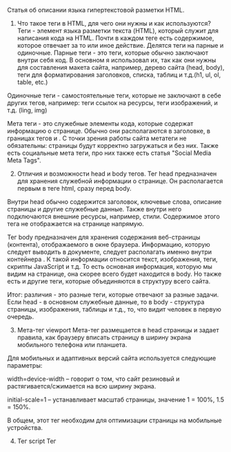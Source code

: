 Статья об описании языка гипертекстовой разметки HTML.


1. Что такое теги в HTML, для чего они нужны и как используются?
Теги - элемент языка разметки текста (HTML), который служит для написания кода на HTML. Почти в каждом теге есть содержимое, которое отвечает за то или иное действие. Делятся теги на парные и одиночные. 
Парные теги - это теги, которые обычно заключают внутри себя код. В основном я использовал их, так как они нужны для составления макета сайта, например, дерево сайта (head, body), теги для форматирования заголовков, списка, таблиц и т.д.(h1, ul, ol, table, etc.)

Одиночные теги - самостоятельные теги, которые не заключают в себе других тегов, например: теги ссылок на ресурсы, теги изображений, и т.д. (ling, img)

Мета теги - это служебные элементы кода, которые содержат информацию о странице. Обычно они располагаются в заголовке, в границах тегов и . С точки зрения работы сайта метатеги не обязательны: страницы будут корректно загружаться и без них. Также есть социальные мета теги, про них также есть статья "Social Media Meta Tags".

2. Отличия и возможности head и body тегов. 
Тег head предназначен для хранения служебной информации о странице. Он располагается первым в теге html, сразу перед body. 

Внутри head обычно содержится заголовок, ключевые слова, описание страницы и другие служебные данные. Также внутри него подключаются внешние ресурсы, например, стили. Содержимое этого тега не отображается на странице напрямую.
 

Тег body предназначен для хранения содержания веб-страницы (контента), отображаемого в окне браузера. Информацию, которую следует выводить в документе, следует располагать именно внутри контейнера . К такой информации относится текст, изображения, теги, скрипты JavaScript и т.д. То есть основная информация, которую мы видим на странице, она скорее всего будет находится в body. Но также есть и другие теги, которые объединяются в структуру всего сайта. 

Итог: различия - это разные теги, которые отвечают за разные задачи. Если head - в основном служебные данные, то в body - структура страницы, изображения, таблицы и т.д., то, что видит человек в первую очередь. 

3. Мета-тег viewport
Мета-тег размещается в head страницы и задает правила, как браузеру вписать страницу в ширину экрана мобильного телефона или планшета.

Для мобильных и адаптивных версий сайта используется следующие параметры:



width=device-width – говорит о том, что сайт резиновый и растягивается/сжимается на всю ширину экрана.

initial-scale=1 – устанавливает масштаб страницы, значение 1 = 100%, 1.5 = 150%.

В общем, этот тег необходим для оптимизации страницы на мобильные устройства. 

4. Тег script
Тег <script> предназначен для описания скриптов, может содержать ссылку на программу или ее текст на определенном языке. Скрипты могут располагаться во внешнем файле и связываться с любым HTML-документом. Такой подход позволяет использовать одни и те же общие функции на многих веб-страницах и ускоряет их загрузку, т.к. внешний файл кэшируется при первой загрузке, и скрипт вызывается быстрее при последующих вызовах.<script> может располагаться в заголовке или теле HTML-документа в неограниченном количестве. В большинстве случаев местоположение скрипта никак не сказывается на работу программы. Однако скрипты, которые должны выполняться в первую очередь, обычно помещают в заголовок документа. 

5. Как происходит загрузка html?
В этой части статьи хочется в целом рассказать о том, что происходит после набора в адресной строки имя домена, на который мы хотим попасть. 1) Для начала из доменного имени сайта, DNS (domain name system) предоставляет нам IP сервера. 2) The handshake - происходит алгоритм шифрования и установки защищённого соединения3) Соединяемся с сервером, который отдает нам данные для конкретного сайта4) После этого идёт алгоритм структуризации сайта, отрисовки, стилизации, и мы получаем сайт. (page rendering)То на чём, нужно сделать акцент, это само получение файла html. Сначала сервер отправляет нам файл html, через который браузер подгружает стилизацию, css и JS. Также, нужно обратить внимание на приоритеты загрузки, которые мы можем выставить в коде. Парсится html, скрипты, причём происходит это не одновременно, а последовательно, если просходит парсинг html и он встречает скрипт, парсинг прекращается, производится скрипт и только после его выполнения, продолжается парсинг html. Вообще, когда парсинг html закончится, на выходе получается дерево DOM, после парсинга CSS получается CSSOM, после этого, конструируется 3 дерево, Render tree, это дерево только тех элементов, которые уже будут отрисовываться пользователю на экран. 
6. Какие атрибуты бывают, общие и нет.
HTML-атрибуты это специальные слова, которые управляют поведением HTML-элемента. Они добавляют дополнительную функциональность, либо меняют поведение элемента по умолчанию. Атрибуты элемента выражаются внутри начального тега элемента.
Из всех атрибутов можно выделить универсальные и специфические и атрибуты событий. 
Глобальные атрибуты – атрибуты, которые могут применяться к любым HTML-элементам (универсальные). (class, id, style)
Атрибуты событий - это специальные глобальные атрибуты, используемые в тегах для вызова обработчиков событий, написанных на различных языках сценариев таких, как JavaScript и вызываемых, когда на странице происходит какое-либо действие. (onchange, onclick, onfocus)
Уникальные  атрибуты - получили свое название от того, что они есть только у определенных тэгов или набора тэгов. Например, уникальные HTML атрибуты есть у таблиц.

7. Как писать стили в html?
Использовать стили можно через тег style. Тег style нужен нам для того, чтобы использовать стили CSS прямо в документе HTML.
Писать тег стайл можно в теге head. То есть:
<head>
<style>
h1 { 
background: green;
}
</style>

</head>
Также, тег стайл можно указывать в качестве атрибута к конкретному тегу. Например:
<h1 style="font-style: italic;">Lorem</h1>
8. id, class, style.
Про style написал выше. В кратце: атрибут, который нужен для подключения стилей css в файле html.﻿
Class - в html есть атрибут класс, который нужен для связи тега со стилевым оформлением. То есть, ﻿мы можем к любому тегу написать атрибут class и в файле css обратиться к этому тегу через имя класса и добавить стилевое оформление. Можно использовать несколько классов для одного тега.  

Пример использования: 

HTML: <div class="example"></div>

CSS: .example {

font-style: italic;

}

id -  Задает стилевой идентификатор - уникальное имя элемента, которое используется для изменения его стиля и обращения к нему через скрипты. Идентификатор в коде документа должен встречаться только один раз. 
Пример использования:
HTML: 
<div id="example"></div>

CSS: #example {

font-style: italic;

}